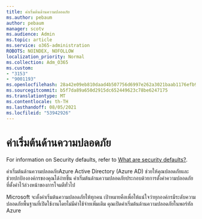 ```yaml
---
title: ค่าเริ่มต้นด้านความปลอดภัย
ms.author: pebaum
author: pebaum
manager: scotv
ms.audience: Admin
ms.topic: article
ms.service: o365-administration
ROBOTS: NOINDEX, NOFOLLOW
localization_priority: Normal
ms.collection: Adm_O365
ms.custom:
- "3153"
- "9001193"
ms.openlocfilehash: 28a42e09eb810daad4b507756d6997e262a3021baab1176efb9050d793c0a05e
ms.sourcegitcommit: b5f7da89a650d2915dc652449623c78be6247175
ms.translationtype: MT
ms.contentlocale: th-TH
ms.lasthandoff: 08/05/2021
ms.locfileid: "53942926"
---
```

# <a name="security-defaults"></a>ค่าเริ่มต้นด้านความปลอดภัย

For information on Security defaults, refer to [What are security defaults?](https://docs.microsoft.com/azure/active-directory/conditional-access/concept-conditional-access-security-defaults).

ค่าเริ่มต้นด้านความปลอดภัยAzure Active Directory (Azure AD) ช่วยให้คุณปลอดภัยและช่วยปกป้ององค์กรของคุณได้ง่ายขึ้น ค่าเริ่มต้นด้านความปลอดภัยประกอบด้วยการตั้งค่าความปลอดภัยที่ตั้งค่าไว้ล่วงหน้าของการโจมตีทั่วไป

Microsoft จะตั้งค่าเริ่มต้นความปลอดภัยให้ทุกคน เป้าหมายคือเพื่อให้แน่ใจว่าทุกองค์กรมีระดับความปลอดภัยพื้นฐานที่เปิดใช้งานโดยไม่มีค่าใช้จ่ายเพิ่มเติม คุณเปิดค่าเริ่มต้นด้านความปลอดภัยในพอร์ทัล Azure
